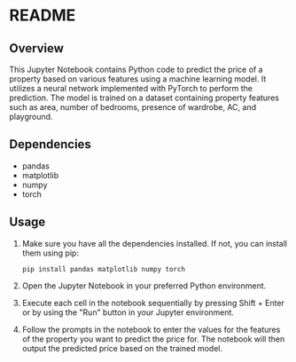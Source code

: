 # README

## Overview
This Jupyter Notebook contains Python code to predict the price of a property based on various features using a machine learning model. It utilizes a neural network implemented with PyTorch to perform the prediction. The model is trained on a dataset containing property features such as area, number of bedrooms, presence of wardrobe, AC, and playground.

## Dependencies
- pandas
- matplotlib
- numpy
- torch

## Usage
1. Make sure you have all the dependencies installed. If not, you can install them using pip:
    ```
    pip install pandas matplotlib numpy torch
    ```

2. Open the Jupyter Notebook in your preferred Python environment.

3. Execute each cell in the notebook sequentially by pressing Shift + Enter or by using the "Run" button in your Jupyter environment.

4. Follow the prompts in the notebook to enter the values for the features of the property you want to predict the price for. The notebook will then output the predicted price based on the trained model.
